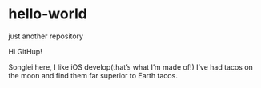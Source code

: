 # hello-world
just another repository

Hi GitHup!

Songlei here, I like iOS develop(that’s what I’m made of!)
I’ve had tacos on the moon and find them far superior to Earth tacos.
